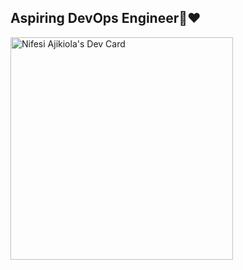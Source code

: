 ## Aspiring DevOps Engineer🌟❤️
<a href="https://app.daily.dev/nifesiajikiola"><img src="https://api.daily.dev/devcards/v2/iC9bPXROUKwJN4Y3yAa8a.png?type=default&r=sj9" width="356" alt="Nifesi Ajikiola's Dev Card"/></a>

<!--
**zeemorayo/zeemorayo** is a ✨ _special_ ✨ repository because its `README.md` (this file) appears on your GitHub profile.

Here are some ideas to get you started:

- 🔭 I’m currently working on ...
- 🌱 I’m currently learning ...
- 👯 I’m looking to collaborate on ...
- 🤔 I’m looking for help with ...
- 💬 Ask me about ...
- 📫 How to reach me: ...
- 😄 Pronouns: ...
- ⚡ Fun fact: ...
-->

